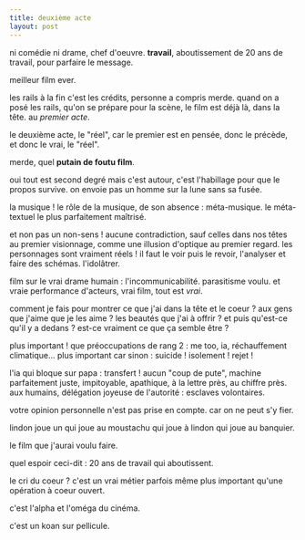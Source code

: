 ```yaml
---
title: deuxième acte
layout: post
---
```


ni comédie ni drame,
chef d'oeuvre.
**travail**,
aboutissement de 20 ans de travail,
pour parfaire le message.

meilleur film ever.

les rails à la fin c'est les crédits,
personne a compris merde.
quand on a posé les rails,
qu'on se prépare pour la scène,
le film est déjà là, dans la tête.
au *premier acte*.

le deuxième acte, le "réel",
car le premier est en pensée,
donc le précède,
et donc le vrai, le "réel".

merde,
quel **putain de foutu film**.

oui tout est second degré mais c'est autour,
c'est l'habillage
pour que le propos survive.
on envoie pas un homme sur la lune sans sa fusée.

la musique ! le rôle de la musique,
de son absence : méta-musique.
le méta-textuel le plus parfaitement maîtrisé.

et non pas un non-sens !
aucune contradiction, 
sauf celles dans nos têtes au premier visionnage,
comme une illusion d'optique au premier regard.
les personnages sont vraiment réels !
il faut le voir puis le revoir,
l'analyser et faire des schémas.
l'idolâtrer.

film sur le vrai drame humain : l'incommunicabilité.
parasitisme voulu.
et vraie performance d'acteurs,
vrai film, tout est *vrai*.

comment je fais pour montrer ce que j'ai dans la tête et le coeur ?
aux gens que j'aime que je les aime ?
les beautés que j'ai à offrir ?
et puis qu'est-ce qu'il y a dedans ?
est-ce vraiment ce que ça semble être ?

plus important !
que préoccupations de rang 2 : me too, ia, réchauffement climatique...
plus important car sinon : suicide ! isolement ! rejet !

l'ia qui bloque sur papa :
transfert !
aucun "coup de pute",
machine parfaitement juste,
impitoyable, apathique,
à la lettre près, au chiffre près.
aux humains,
délégation joyeuse de l'autorité :
esclaves volontaires.

votre opinion personnelle n'est pas prise en compte.
car on ne peut s'y fier.

lindon joue un qui joue au moustachu
qui joue à lindon qui joue au banquier.

le film que j'aurai voulu faire.

quel espoir ceci-dit :
20 ans de travail qui aboutissent.

le cri du coeur ?
c'est un vrai métier
parfois même plus important qu'une opération à coeur ouvert.

c'est l'alpha et l'oméga du cinéma.

c'est un koan sur pellicule.
